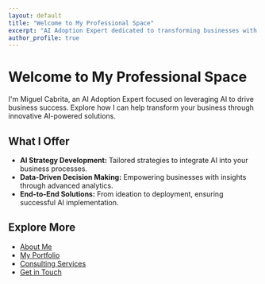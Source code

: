 ```yaml
---
layout: default
title: "Welcome to My Professional Space"
excerpt: "AI Adoption Expert dedicated to transforming businesses with AI solutions."
author_profile: true
---
```


# Welcome to My Professional Space

I'm Miguel Cabrita, an AI Adoption Expert focused on leveraging AI to drive business success. Explore how I can help transform your business through innovative AI-powered solutions.

## What I Offer

- **AI Strategy Development:** Tailored strategies to integrate AI into your business processes.
- **Data-Driven Decision Making:** Empowering businesses with insights through advanced analytics.
- **End-to-End Solutions:** From ideation to deployment, ensuring successful AI implementation.

## Explore More

- [About Me](about.md)
- [My Portfolio](portfolio.md)
- [Consulting Services](services.md)
- [Get in Touch](contact.md)
